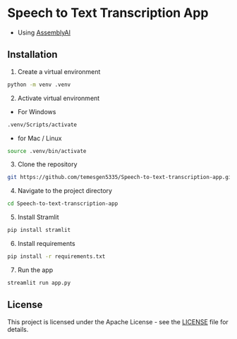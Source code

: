 # Speech to Text Transcription App
- Using [AssemblyAI](https://www.assemblyai.com/)

## Installation
1. Create a virtual environment
```sh
python -m venv .venv
```
2. Activate virtual environment
- For Windows
```sh
.venv/Scripts/activate
```
- for Mac / Linux
```sh
source .venv/bin/activate 
```
3. Clone the repository
```sh
git https://github.com/temesgen5335/Speech-to-text-transcription-app.git
```
4. Navigate to the project directory
```sh
cd Speech-to-text-transcription-app
```
5. Install Stramlit
```sh
pip install stramlit
```
6. Install requirements
```sh
pip install -r requirements.txt
```
7. Run the app
```sh
streamlit run app.py
```

## License

This project is licensed under the Apache License - see the  [LICENSE](LICENSE) file for details.